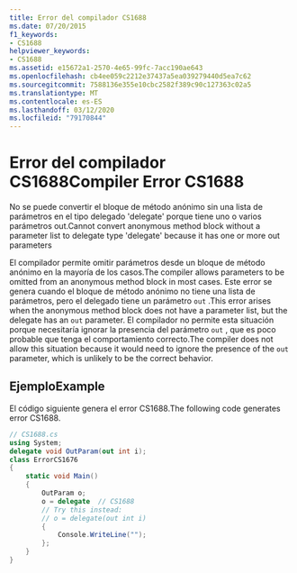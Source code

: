 ```yaml
---
title: Error del compilador CS1688
ms.date: 07/20/2015
f1_keywords:
- CS1688
helpviewer_keywords:
- CS1688
ms.assetid: e15672a1-2570-4e65-99fc-7acc190ae643
ms.openlocfilehash: cb4ee059c2212e37437a5ea039279440d5ea7c62
ms.sourcegitcommit: 7588136e355e10cbc2582f389c90c127363c02a5
ms.translationtype: MT
ms.contentlocale: es-ES
ms.lasthandoff: 03/12/2020
ms.locfileid: "79170844"
---
```

# <a name="compiler-error-cs1688"></a><span data-ttu-id="cce52-102">Error del compilador CS1688</span><span class="sxs-lookup"><span data-stu-id="cce52-102">Compiler Error CS1688</span></span>
<span data-ttu-id="cce52-103">No se puede convertir el bloque de método anónimo sin una lista de parámetros en el tipo delegado 'delegate' porque tiene uno o varios parámetros out.</span><span class="sxs-lookup"><span data-stu-id="cce52-103">Cannot convert anonymous method block without a parameter list to delegate type 'delegate' because it has one or more out parameters</span></span>  
  
 <span data-ttu-id="cce52-104">El compilador permite omitir parámetros desde un bloque de método anónimo en la mayoría de los casos.</span><span class="sxs-lookup"><span data-stu-id="cce52-104">The compiler allows parameters to be omitted from an anonymous method block in most cases.</span></span> <span data-ttu-id="cce52-105">Este error se genera cuando el bloque de método anónimo no tiene una lista de parámetros, pero el delegado tiene un parámetro `out` .</span><span class="sxs-lookup"><span data-stu-id="cce52-105">This error arises when the anonymous method block does not have a parameter list, but the delegate has an `out` parameter.</span></span> <span data-ttu-id="cce52-106">El compilador no permite esta situación porque necesitaría ignorar la presencia del parámetro `out` , que es poco probable que tenga el comportamiento correcto.</span><span class="sxs-lookup"><span data-stu-id="cce52-106">The compiler does not allow this situation because it would need to ignore the presence of the `out` parameter, which is unlikely to be the correct behavior.</span></span>  
  
## <a name="example"></a><span data-ttu-id="cce52-107">Ejemplo</span><span class="sxs-lookup"><span data-stu-id="cce52-107">Example</span></span>  
 <span data-ttu-id="cce52-108">El código siguiente genera el error CS1688.</span><span class="sxs-lookup"><span data-stu-id="cce52-108">The following code generates error CS1688.</span></span>  
  
```csharp  
// CS1688.cs  
using System;  
delegate void OutParam(out int i);  
class ErrorCS1676  
{  
    static void Main()
    {  
        OutParam o;  
        o = delegate  // CS1688  
        // Try this instead:  
        // o = delegate(out int i)  
        {
            Console.WriteLine("");  
        };  
    }  
}  
```
